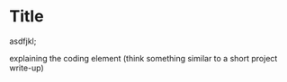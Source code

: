 # Title
asdfjkl;

explaining the coding element (think something similar to a short project write-up)
